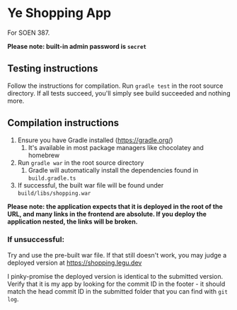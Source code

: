 # Ye Shopping App

For SOEN 387.

**Please note: built-in admin password is `secret`**

## Testing instructions

Follow the instructions for compilation. Run `gradle test` in the root source directory. If all tests succeed, you'll simply see build succeeded and nothing more.

## Compilation instructions

1) Ensure you have Gradle installed (https://gradle.org/)
   1) It's available in most package managers like chocolatey and homebrew
2) Run `gradle war` in the root source directory
   1) Gradle will automatically install the dependencies found in `build.gradle.ts`
3) If successful, the built war file will be found under `build/libs/shopping.war`

**Please note: the application expects that it is deployed in the root of the URL, and many links in the frontend are absolute. If you deploy the application nested, the links will be broken.**

### If unsuccessful:

Try and use the pre-built war file. If that still doesn't work, you may judge a deployed version at https://shopping.legu.dev

I pinky-promise the deployed version is identical to the submitted version. Verify that it is my app by looking for the commit ID in the footer - it should match the head commit ID in the submitted folder that you can find with `git log`.